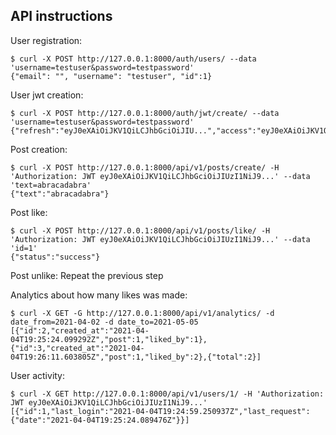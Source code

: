 ## API instructions
User registration:
```
$ curl -X POST http://127.0.0.1:8000/auth/users/ --data 'username=testuser&password=testpassword'
{"email": "", "username": "testuser", "id":1}
```
User jwt creation:
```
$ curl -X POST http://127.0.0.1:8000/auth/jwt/create/ --data 'username=testuser&password=testpassword'
{"refresh":"eyJ0eXAiOiJKV1QiLCJhbGciOiJIU...","access":"eyJ0eXAiOiJKV1QiLCJhbGciOiJIUzI1NiJ9..."}
```
Post creation:
```
$ curl -X POST http://127.0.0.1:8000/api/v1/posts/create/ -H 'Authorization: JWT eyJ0eXAiOiJKV1QiLCJhbGciOiJIUzI1NiJ9...' --data 'text=abracadabra'
{"text":"abracadabra"}
```
Post like:
```
$ curl -X POST http://127.0.0.1:8000/api/v1/posts/like/ -H 'Authorization: JWT eyJ0eXAiOiJKV1QiLCJhbGciOiJIUzI1NiJ9...' --data 'id=1' 
{"status":"success"}
```
Post unlike:
Repeat the previous step

Analytics about how many likes was made:
```
$ curl -X GET -G http://127.0.0.1:8000/api/v1/analytics/ -d date_from=2021-04-02 -d date_to=2021-05-05
[{"id":2,"created_at":"2021-04-04T19:25:24.099292Z","post":1,"liked_by":1},{"id":3,"created_at":"2021-04-04T19:26:11.603805Z","post":1,"liked_by":2},{"total":2}]
```
User activity:
```
$ curl -X GET http://127.0.0.1:8000/api/v1/users/1/ -H 'Authorization: JWT eyJ0eXAiOiJKV1QiLCJhbGciOiJIUzI1NiJ9...'
[{"id":1,"last_login":"2021-04-04T19:24:59.250937Z","last_request":{"date":"2021-04-04T19:25:24.089476Z"}}]
```
